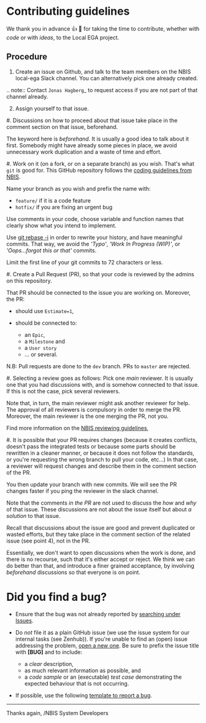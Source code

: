 # Contributing guidelines

We thank you in advance :thumbsup: :tada: for taking the time to
contribute, whether with *code* or with *ideas*, to the Local EGA
project.


## Procedure


1. Create an issue on Github, and talk to the team members on the NBIS
   local-ega Slack channel. You can alternatively pick one already
   created.

.. note:: 
   Contact `Jonas Hagberg`_ to request access if you are not part of that channel already.


2. Assign yourself to that issue.

#. Discussions on how to proceed about that issue take place in the
   comment section on that issue, beforehand.  
   
   The keyword here is *beforehand*. It is usually a good idea to talk
   about it first. Somebody might have already some pieces in place,
   we avoid unnecessary work duplication and a waste of time and
   effort.

#. Work on it (on a fork, or on a separate branch) as you wish. That's
   what `git` is good for. This GitHub repository follows
   the [coding guidelines from NBIS].
   
   Name your branch as you wish and prefix the name with:

   * `feature/` if it is a code feature
   * `hotfix/` if you are fixing an urgent bug

   Use comments in your code, choose variable and function names that
   clearly show what you intend to implement.

   Use [git rebase -i] in
   order to rewrite your history, and have meaningful commits.  That
   way, we avoid the _'Typo'_, _'Work In Progress (WIP)'_, or
   _'Oops...forgot this or that'_ commits.

   Limit the first line of your git commits to 72 characters or less.


#. Create a Pull Request (PR), so that your code is reviewed by the
   admins on this repository.  
   
   That PR should be connected to the issue you are working on.
   Moreover, the PR:
   
   - should use `Estimate=1`,
   - should be connected to:

     * an `Epic`,
     * a `Milestone` and
     * a `User story`
     * ... or several.

   N.B: Pull requests are done to the `dev` branch. PRs to `master` are rejected.

#. Selecting a review goes as follows: Pick one *main* reviewer.  It
   is usually one that you had discussions with, and is somehow 
   connected to that issue. If this is not the case, pick several reviewers.
   
   Note that, in turn, the main reviewer might ask another reviewer
   for help. The approval of all reviewers is compulsory in order to
   merge the PR. Moreover, the main reviewer is the one merging the
   PR, not you.
   
   Find more information on the [NBIS reviewing guidelines],


#. It is possible that your PR requires changes (because it creates
   conflicts, doesn't pass the integrated tests or because some parts
   should be rewritten in a cleaner manner, or because it does not
   follow the standards, or you're requesting the wrong branch to pull
   your code, etc...) In that case, a reviewer will request changes
   and describe them in the comment section of the PR.

   You then update your branch with new commits. We will see the PR
   changes faster if you ping the reviewer in the slack channel.

   Note that the comments *in the PR* are not used to discuss the
   *how* and *why* of that issue. These discussions are not about the
   issue itself but about *a solution* to that issue.

   Recall that discussions about the issue are good and prevent
   duplicated or wasted efforts, but they take place in the comment
   section of the related issue (see point 4), not in the PR.

   Essentially, we don't want to open discussions when the work is
   done, and there is no recourse, such that it's either accept or
   reject. We think we can do better than that, and introduce a finer
   grained acceptance, by involving *beforehand* discussions so that
   everyone is on point.



# Did you find a bug?


* Ensure that the bug was not already reported by [searching under Issues].

* Do _not_ file it as a plain GitHub issue (we use the
  issue system for our internal tasks (see Zenhub)).  If you're unable
  to find an (open) issue addressing the problem, [open a new one].
  Be sure to prefix the issue title with **[BUG]** and to include:

  - a *clear* description,
  - as much relevant information as possible, and 
  - a *code sample* or an (executable) *test case* demonstrating the expected behaviour that is not occurring.

* If possible, use the following [template to report a bug].




----

Thanks again,
/NBIS System Developers

[Zenhub]: https://www.zenhub.com
[coding guidelines from NBIS]: https://github.com/NBISweden/development-guidelines
[git rebase -i]: https://git-scm.com/book/en/v2/Git-Tools-Rewriting-History
[NBIS reviewing guidelines]: https://github.com/NBISweden/development-guidelines#how-we-do-code-reviews
[searching under Issues]: https://github.com/NBISweden/LocalEGA/issues?utf8=%E2%9C%93&q=is%3Aissue%20label%3Abug%20%5BBUG%5D%20in%3Atitle
[open a new one]: https://github.com/NBISweden/LocalEGA/issues/new?title=%5BBUG%5D
[template to report a bug]: todo
